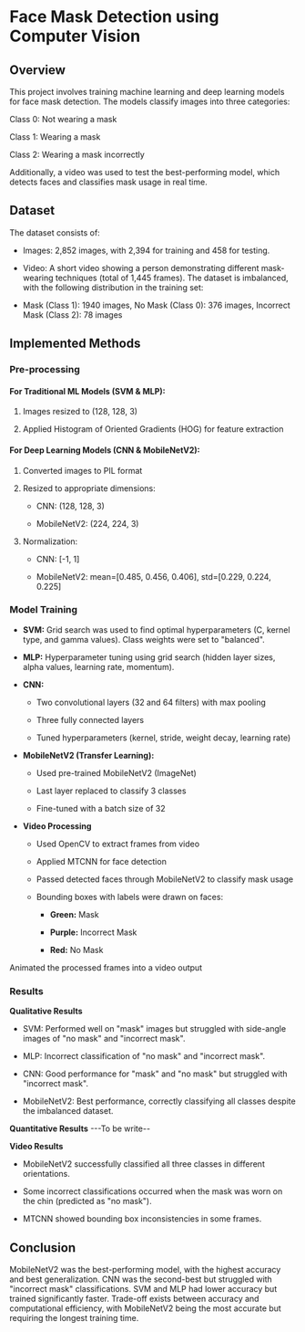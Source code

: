 # Face Mask Detection using Computer Vision

## Overview

This project involves training machine learning and deep learning models for face mask detection. The models classify images into three categories:

Class 0: Not wearing a mask

Class 1: Wearing a mask

Class 2: Wearing a mask incorrectly

Additionally, a video was used to test the best-performing model, which detects faces and classifies mask usage in real time.

## Dataset

The dataset consists of:

- Images: 2,852 images, with 2,394 for training and 458 for testing.

- Video: A short video showing a person demonstrating different mask-wearing techniques (total of 1,445 frames).
The dataset is imbalanced, with the following distribution in the training set:

- Mask (Class 1): 1940 images, No Mask (Class 0): 376 images, Incorrect Mask (Class 2): 78 images





## Implemented Methods

### Pre-processing

#### For Traditional ML Models (SVM & MLP):

1. Images resized to (128, 128, 3)

2. Applied Histogram of Oriented Gradients (HOG) for feature extraction

#### For Deep Learning Models (CNN & MobileNetV2):

1. Converted images to PIL format

2. Resized to appropriate dimensions:

   - CNN:  (128, 128, 3)

   - MobileNetV2: (224, 224, 3)

3. Normalization:

    - CNN: [-1, 1]

    - MobileNetV2: mean=[0.485, 0.456, 0.406], std=[0.229, 0.224, 0.225]

### Model Training

- **SVM:** Grid search was used to find optimal hyperparameters (C, kernel type, and gamma values). Class weights were set to "balanced".

- **MLP:** Hyperparameter tuning using grid search (hidden layer sizes, alpha values, learning rate, momentum).

- **CNN:**

   - Two convolutional layers (32 and 64 filters) with max pooling

    - Three fully connected layers

    - Tuned hyperparameters (kernel, stride, weight decay, learning rate)

- **MobileNetV2 (Transfer Learning):**

    - Used pre-trained MobileNetV2 (ImageNet)

     - Last layer replaced to classify 3 classes

     - Fine-tuned with a batch size of 32

- **Video Processing**

     - Used OpenCV to extract frames from video

     - Applied MTCNN for face detection

     - Passed detected faces through MobileNetV2 to classify mask usage

     - Bounding boxes with labels were drawn on faces:

         - **Green:** Mask

         - **Purple:** Incorrect Mask

         - **Red:** No Mask

Animated the processed frames into a video output

### Results

**Qualitative Results**

- SVM: Performed well on "mask" images but struggled with side-angle images of "no mask" and "incorrect mask".

- MLP: Incorrect classification of "no mask" and "incorrect mask".

- CNN: Good performance for "mask" and "no mask" but struggled with "incorrect mask".

- MobileNetV2: Best performance, correctly classifying all classes despite the imbalanced dataset.

**Quantitative Results**
---To be write--

**Video Results**

- MobileNetV2 successfully classified all three classes in different orientations.

- Some incorrect classifications occurred when the mask was worn on the chin (predicted as "no mask").

- MTCNN showed bounding box inconsistencies in some frames.

## Conclusion

MobileNetV2 was the best-performing model, with the highest accuracy and best generalization. CNN was the second-best but struggled with "incorrect mask" classifications. SVM and MLP had lower accuracy but trained significantly faster. Trade-off exists between accuracy and computational efficiency, with MobileNetV2 being the most accurate but requiring the longest training time.  

